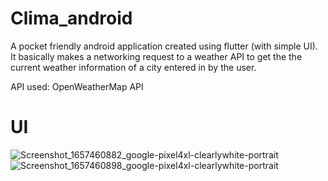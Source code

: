 # Clima_android

A pocket friendly android application created using flutter (with simple UI). It basically makes a networking request to a weather API to get the the current weather information of a city entered in by the user.

API used: OpenWeatherMap API 


# UI

![Screenshot_1657460882_google-pixel4xl-clearlywhite-portrait](https://user-images.githubusercontent.com/91648418/178147741-5a299e10-c259-442a-96cb-15b9df31c373.png)
![Screenshot_1657460898_google-pixel4xl-clearlywhite-portrait](https://user-images.githubusercontent.com/91648418/178147755-c494b85d-e031-440b-9b22-cc7ff956995a.png)

